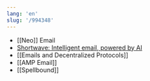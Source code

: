 ```yaml
---
lang: 'en'
slug: '/994348'
---
```


- [[Neo]] Email
- [Shortwave: Intelligent email, powered by AI](https://www.shortwave.com/#r)
- [[Emails and Decentralized Protocols]]
- [[AMP Email]]
- [[Spellbound]]
